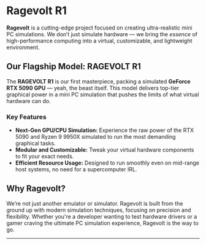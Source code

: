 # Ragevolt R1

**Ragevolt** is a cutting-edge project focused on creating ultra-realistic mini PC simulations. We don’t just simulate hardware — we bring the *essence* of high-performance computing into a virtual, customizable, and lightweight environment.

## Our Flagship Model: RAGEVOLT R1

The **RAGEVOLT R1** is our first masterpiece, packing a simulated **GeForce RTX 5090 GPU** — yeah, the beast itself. This model delivers top-tier graphical power in a mini PC simulation that pushes the limits of what virtual hardware can do.

### Key Features

- **Next-Gen GPU/CPU Simulation:** Experience the raw power of the RTX 5090 and Ryzen 9 9950X simulated to run the most demanding graphical tasks.
- **Modular and Customizable:** Tweak your virtual hardware components to fit your exact needs.
- **Efficient Resource Usage:** Designed to run smoothly even on mid-range host systems, no need for a supercomputer IRL.

## Why Ragevolt?

We’re not just another emulator or simulator. Ragevolt is built from the ground up with modern simulation techniques, focusing on precision and flexibility. Whether you're a developer wanting to test hardware drivers or a gamer craving the ultimate PC simulation experience, Ragevolt is the way to go.

---
